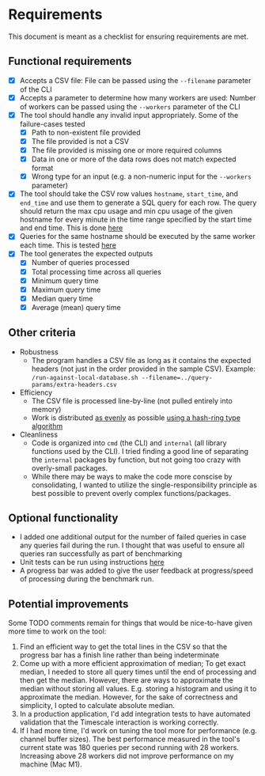 # Requirements

This document is meant as a checklist for ensuring requirements are met.

## Functional requirements

- [x] Accepts a CSV file: File can be passed using the `--filename` parameter of the CLI
- [x] Accepts a parameter to determine how many workers are used: Number of workers can be passed using the `--workers` parameter of the CLI
- [x] The tool should handle any invalid input appropriately. Some of the failure-cases tested
  - [x] Path to non-existent file provided
  - [x] The file provided is not a CSV
  - [x] The file provided is missing one or more required columns
  - [x] Data in one or more of the data rows does not match expected format
  - [x] Wrong type for an input (e.g. a non-numeric input for the `--workers` parameter)
- [x] The tool should take the CSV row values `hostname`, `start_time`, and `end_time` and use them to
      generate a SQL query for each row. The query should return the max cpu usage and min cpu usage of the
      given hostname for every minute in the time range specified by the start time and end time. This is done [here](./benchmarking-tool/internal/database/queries.go#L5-L16)
- [x] Queries for the same hostname should be executed by the same worker each time. This is tested [here](benchmarking-tool/internal/benchmarking/worker_assigner_test.go#L10-L21)
- [x] The tool generates the expected outputs
  - [x] Number of queries processed
  - [x] Total processing time across all queries
  - [x] Minimum query time
  - [x] Maximum query time
  - [x] Median query time
  - [x] Average (mean) query time

## Other criteria

- Robustness
  - The program handles a CSV file as long as it contains the expected headers (not just in the order
    provided in the sample CSV). Example: `/run-against-local-database.sh --filename=../query-params/extra-headers.csv`
- Efficiency
  - The CSV file is processed line-by-line (not pulled entirely into memory)
  - Work is distributed [as evenly](benchmarking-tool/internal/benchmarking/worker_assigner_test.go#L23-L45) as possible [using a hash-ring type algorithm](./benchmarking-tool/internal/benchmarking/worker_assigner.go#L9-L18)
- Cleanliness
  - Code is organized into `cmd` (the CLI) and `internal` (all library functions used by the CLI). I tried finding a good line of separating the `internal` packages by function, but not going too crazy with overly-small packages.
  - While there may be ways to make the code more conscise by consolidating, I wanted to utilize the single-responsibility principle as best possible to prevent overly complex functions/packages.

## Optional functionality

- I added one additional output for the number of failed queries in case any queries fail during the run. I thought that was useful to ensure all queries ran successfully as part of benchmarking
- Unit tests can be run using instructions [here](./README.md#running-tests)
- A progress bar was added to give the user feedback at progress/speed of processing during
  the benchmark run.

## Potential improvements

Some TODO comments remain for things that would be nice-to-have given more time to work on the tool:

1. Find an efficient way to get the total lines in the CSV so that the progress bar has a finish line
   rather than being indeterminate
2. Come up with a more efficient approximation of median; To get exact median, I needed to store all query times until the end of processing and then get the median. However, there are ways to approximate the median without storing all values. E.g. storing a histogram and using it to approximate the median. However, for the sake of correctness and simplicity, I opted to calculate absolute median.
3. In a production application, I'd add integration tests to have automated validation that the Timescale interaction is working correctly.
4. If I had more time, I'd work on tuning the tool more for performance (e.g. channel buffer sizes). The best performance measured in the tool's current state was 180 queries per second running with 28 workers. Increasing above 28 workers did not improve performance on my machine (Mac M1).
